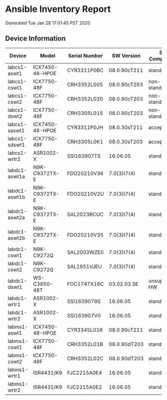 # Ansible Inventory Report
Generated Tue Jan 28 17:01:45 PST 2020

## Device Information

| Device | Model | Serial Number | SW Version | SW Compliance |
|--------|-------|---------------|------------|---------------|
| labcs1-aswt1 | ICX7450-48-HPOE | CYR3311P0BC | 08.0.90cT211 | standard
| labcs1-cswt1 | ICX7750-48F | CRH3352L005 | 08.0.90cT203 | non-standard
| labcs1-cswt2 | ICX7750-48F | CRH3352L020 | 08.0.90cT203 | non-standard
| labcs1-dswt2 | ICX7750-48F | CRH3305L015 | 08.0.90cT203 | non-standard
| labcs1-saswt1 | ICX7450-48-HPOE | CYR3311P0JH | 08.0.30sT211 | acceptable
| labcs1-sdswt1 | ICX7750-48F | CRH3305L0K1 | 08.0.30sT203 | acceptable
| labcs1-wrtr2 | ASR1002-X | SSI163907TS | 16.06.05 | standard
| labdc1-aswt1a | N9K-C9372TX-E | FDO20210V36 | 7.0(3)I7(4) | standard
| labdc1-aswt1b | N9K-C9372TX-E | FDO20210V2U | 7.0(3)I7(4) | standard
| labdc1-aswt2a | N9K-C9372TX-E | SAL2023RCUC | 7.0(3)I7(4) | standard
| labdc1-aswt2b | N9K-C9372TX-E | FDO20210V35 | 7.0(3)I7(4) | standard
| labdc1-cswt1 | N9K-C9272Q | SAL2003WZE0 | 7.0(3)I7(4) | standard
| labdc1-cswt2 | N9K-C9272Q | SAL1951VJEU | 7.0(3)I7(4) | standard
| labdc1-dswt1 | WS-C3850-48T | FOC1747X16C | 03.02.03.SE | unsupported HW
| labdc1-wrtr1 | ASR1002-X | SSI1639079S | 16.06.05 | standard
| labdc1-wrtr2 | ASR1002-X | SSI163907V0 | 16.06.05 | standard
| labms1-aswt1 | ICX7450-48-HPOE | CYR3345L01R | 08.0.90cT211 | standard
| labms1-cswt1 | ICX7750-48F | CRH3352L01B | 08.0.90dT203 | standard
| labms1-cswt2 | ICX7750-48F | CRH3352L02C | 08.0.90dT203 | standard
| labms1-wrtr1 | ISR4431/K9 | FJC2215A0E4 | 16.06.05 | standard
| labms1-wrtr2 | ISR4431/K9 | FJC2215A0E2 | 16.06.05 | standard

